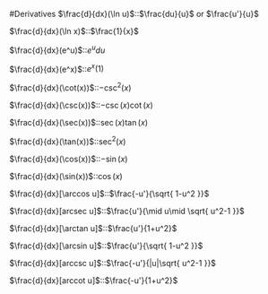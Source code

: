 #Derivatives
$\frac{d}{dx}(\ln u)$::$\frac{du}{u}$ or $\frac{u'}{u}$
<!--SR:!2025-01-28,1,230-->

$\frac{d}{dx}(\ln x)$::$\frac{1}{x}$
<!--SR:!2025-01-28,1,230-->

$\frac{d}{dx}(e^u)$::$e^udu$
<!--SR:!2025-01-28,1,230-->

$\frac{d}{dx}(e^x)$::$e^x(1)$
<!--SR:!2025-01-28,1,230-->

$\frac{d}{dx}(\cot(x))$::$-\csc^2(x)$
<!--SR:!2025-01-28,1,230-->

$\frac{d}{dx}(\csc(x))$::$-\csc(x)\cot(x)$
<!--SR:!2025-01-28,1,230-->

$\frac{d}{dx}(\sec(x))$::$\sec(x)\tan(x)$
<!--SR:!2025-01-30,3,250-->

$\frac{d}{dx}(\tan(x))$::$\sec^2(x)$
<!--SR:!2025-01-28,1,230-->

$\frac{d}{dx}(\cos(x))$::$-\sin(x)$
<!--SR:!2025-01-30,3,250-->

$\frac{d}{dx}(\sin(x))$::$\cos(x)$
<!--SR:!2025-01-30,3,250-->

$\frac{d}{dx}[\arccos u]$::$\frac{-u'}{\sqrt{ 1-u^2 }}$
<!--SR:!2025-01-28,1,230-->

$\frac{d}{dx}[arcsec u]$::$\frac{u'}{\mid u\mid \sqrt{ u^2-1 }}$
<!--SR:!2025-01-28,1,230-->

$\frac{d}{dx}[\arctan u]$::$\frac{u'}{1+u^2}$
<!--SR:!2025-01-28,1,230-->

$\frac{d}{dx}[\arcsin u]$::$\frac{u'}{\sqrt{ 1-u^2 }}$
<!--SR:!2025-01-28,1,230-->

$\frac{d}{dx}[arccsc u]$::$\frac{-u'}{|u|\sqrt{ u^2-1 }}$
<!--SR:!2025-01-28,1,230-->

$\frac{d}{dx}[arccot u]$::$\frac{-u'}{1+u^2}$
<!--SR:!2025-01-28,1,230-->